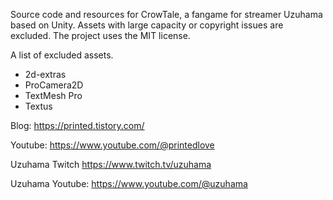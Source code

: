 Source code and resources for CrowTale, a fangame for streamer Uzuhama based on Unity.
Assets with large capacity or copyright issues are excluded. The project uses the MIT license.


A list of excluded assets.


- 2d-extras
- ProCamera2D
- TextMesh Pro
- Textus



Blog: https://printed.tistory.com/

Youtube: https://www.youtube.com/@printedlove


Uzuhama Twitch https://www.twitch.tv/uzuhama

Uzuhama Youtube: https://www.youtube.com/@uzuhama
